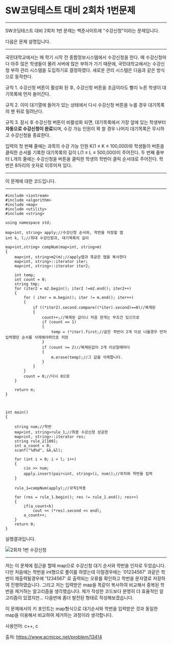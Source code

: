 # SW코딩테스트 대비 2회차 1번문제

---

SW코딩테스트 대비 2회차 1번 문제는 백준사이트에 "수강신청"이라는 문제입니다.

다음은 문제 설명입니다.

___

 국민대학교에서는 매 학기 시작 전 종합정보시스템에서 수강신청을 한다. 매 수강신청마다 아주 많은 학생들이 몰려 서버에 많은 부하가 가기 때문에, 국민대학교에서는 수강신청 부하 관리 시스템을 도입하기로 결정하였다. 새로운 관리 시스템은 다음과 같은 방식으로 동작한다. 

규칙 1.  수강신청 버튼이 활성화 된 후, 수강신청 버튼을 조금이라도 빨리 누른 학생이 대기목록에 먼저 들어간다. 

규칙 2. 이미 대기열에 들어가 있는 상태에서 다시 수강신청 버튼을 누를 경우 대기목록의 맨 뒤로 밀려난다. 

규칙 3. 잠시 후 수강신청 버튼이 비활성화 되면, 대기목록에서 가장 앞에 있는 학생부터 **자동으로 수강신청이 완료**되며, 수강 가능 인원이 꽉 찰 경우 나머지 대기목록은 무시하고 수강신청을 종료한다. 

 입력의 첫 번째 줄에는 과목의 수강 가능 인원 K(1 ≤ K ≤ 100,000)와 학생들이 버튼을 클릭한 순서를 기록한 대기목록의 길이 L(1 ≤ L ≤ 500,000)이 주어진다. 두 번째 줄부터 L개의 줄에는 수강신청을 버튼을 클릭한 학생의 학번이 클릭 순서대로 주어진다. 학번은 8자리의 숫자로 이루어져 있다. 

___

이 문제에 대한 코드입니다.

___

```
#include <iostream>
#include <algorithm>
#include <map>
#include <utility>
#include <string>

using namespace std;

map<int, string> apply;//수강신청 순서와, 학번을 저장할 맵
int k, l;//최대 수강인원과, 대기목록의 길이

map<int,string> compNum(map<int, string>m)
{
	map<int, string>m2(m);//apply맵과 똑같은 맵을 복사한다
	map<int, string>::iterator iter;
	map<int, string>::iterator iter2;

	int temp;
	int count = 0;
	string tmp;
	for (iter2 = m2.begin(); iter2 !=m2.end(); iter2++)
	{
		for ( iter = m.begin(); iter != m.end(); iter++)
		{
			if ((*iter2).second.compare((*iter).second)==0)//복제된 
			{
				count++;//복제된 값이니 처음 한개는 무조건 있으므로 
				if (count == 1)
				{
					temp = (*iter).first;//같은 학번이 2개 이상 나올경우 먼저 입력했던 순서를 삭제해야하므로 저장
				}
				if (count >= 2)//복제된값이 2개 이상일때마다 
				{
					m.erase(temp);//그 값을 삭제합니다.
				}
			}
		}
		count = 0;//다시 0으로 
	}

	return m;
}



int main()
{
	
	string num;//학번
	map<int, string>rule_1;//최종 수강신청 성공한 
	map<int, string>::iterator res;
	string rule_2[100];
	int a_count = 0;
	scanf("%d%d", &k,&l);

	for (int i = 0; i < l; i++)
	{
		cin >> num;
		apply.insert(pair<int, string>(i, num));//위치와 학번을 입력
	}

	rule_1=compNum(apply);//규칙1적용
	
	for (res = rule_1.begin(); res != rule_1.end(); res++)
	{
		if(a_count<k)
			cout << (*res).second << endl;
		a_count++;
	}
	return 0;
}
```

실행결과입니다.

![2회차 1번 수강신청](https://user-images.githubusercontent.com/52284829/68995955-fb475100-08d6-11ea-8ffa-858367eedbb2.png)

___

저는 이 문제에 접근을 할때 map으로 수강신청 대기 순서와 학번을 인자로 두었습니다. 다만 처음에는 학번을 int형으로 풀이를 하였는데 이럴경우에는 '01234567' 과같은 학번이 재출력될경우에 '1234567' 로 출력되는 오류를 확인하고 학번을 문자열로 저장하여 진행하였습니다. 그리고 저는 입력받은 map을 똑같이 복사하여 비교해서 중복된 학번을 제거하는 알고리즘을 생각했습니다. 제가 작성한 코드보다 분명히 더 효율적인 알고리즘이 있겠지만... 다음번에 좀더 발전된 형태로 작성해보겠습니다.

이 문제에서의 키 포인트는 map형식으로 대기순서와 학번을 입력받은 것과 동일한 map을 이용해서 비교하여 제거하는 과정이라 생각합니다.

사용언어: c++, c

출처:  https://www.acmicpc.net/problem/13414 